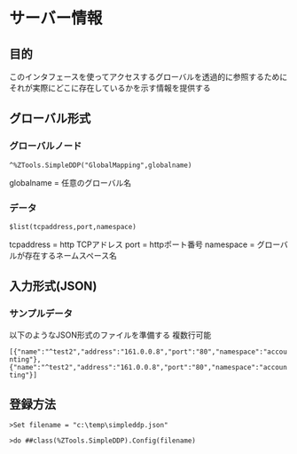 #  サーバー情報

##  目的

このインタフェースを使ってアクセスするグローバルを透過的に参照するためにそれが実際にどこに存在しているかを示す情報を提供する

##  グローバル形式

###  グローバルノード

```^%ZTools.SimpleDDP("GlobalMapping",globalname)```

globalname = 任意のグローバル名

###   データ

```$list(tcpaddress,port,namespace)```

tcpaddress = http TCPアドレス
port = httpポート番号
namespace = グローバルが存在するネームスペース名


##  入力形式(JSON)

###   サンプルデータ

以下のようなJSON形式のファイルを準備する
複数行可能

```[{"name":"^test2","address":"161.0.0.8","port":"80","namespace":"accounting"},{"name":"^test2","address":"161.0.0.8","port":"80","namespace":"accounting"}]```

##  登録方法

```>Set filename = "c:\temp\simpleddp.json"```

```>do ##class(%ZTools.SimpleDDP).Config(filename)```

